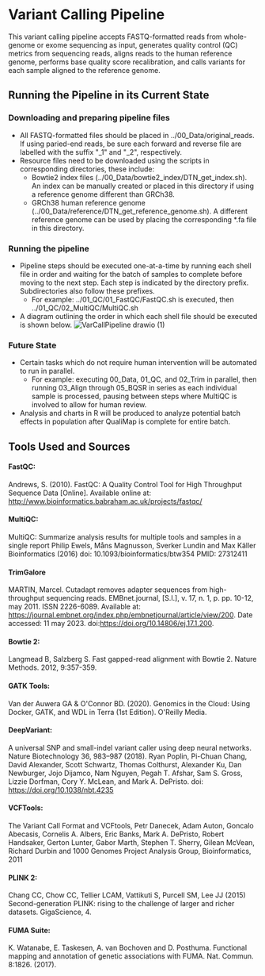 # Variant Calling Pipeline

This variant calling pipeline accepts FASTQ-formatted reads from whole-genome or exome sequencing as input, generates quality control (QC) metrics from sequencing reads, aligns reads to the human reference genome, performs base quality score recalibration, and calls variants for each sample aligned to the reference genome.

## Running the Pipeline in its Current State 
### Downloading and preparing pipeline files 
- All FASTQ-formatted files should be placed in ../00_Data/original_reads. If using paried-end reads, be sure each forward and reverse file are labelled with the suffix "_1" and "_2", respectively. 
- Resource files need to be downloaded using the scripts in corresponding directories, these include:
  - Bowtie2 index files (../00_Data/bowtie2_index/DTN_get_index.sh). An index can be manually created or placed in this directory if using a reference genome different than GRCh38. 
  - GRCh38 human reference genome (../00_Data/reference/DTN_get_reference_genome.sh). A different reference genome can be used by placing the corresponding *.fa file in this directory.

### Running the pipeline
- Pipeline steps should be executed one-at-a-time by running each shell file in order and waiting for the batch of samples to complete before moving to the next step. Each step is indicated by the directory prefix. Subdirectories also follow these prefixes. 
  - For example: ../01_QC/01_FastQC/FastQC.sh is executed, then ../01_QC/02_MultiQC/MultiQC.sh
- A diagram outlining the order in which each shell file should be executed is shown below.
![VarCallPipeline drawio (1)](https://github.com/asdalexander/genome_variant_calling_pipeline/assets/95765425/4261af83-7fc5-4fa9-a6f1-45ddd95f958f)


### Future State
- Certain tasks which do not require human intervention will be automated to run in parallel.
  - For example: executing 00_Data, 01_QC, and 02_Trim in parallel, then running 03_Align through 05_BQSR in series as each individual sample is processed, pausing between steps where MultiQC is involved to allow for human review.
- Analysis and charts in R will be produced to analyze potential batch effects in population after QualiMap is complete for entire batch. 


## Tools Used and Sources
#### FastQC:
Andrews, S. (2010). FastQC:  A Quality Control Tool for High Throughput Sequence Data [Online]. Available online at: http://www.bioinformatics.babraham.ac.uk/projects/fastqc/​

#### MultiQC:
MultiQC: Summarize analysis results for multiple tools and samples in a single report Philip Ewels, Måns Magnusson, Sverker Lundin and Max Käller Bioinformatics (2016) doi: 10.1093/bioinformatics/btw354 PMID: 27312411​

#### TrimGalore
MARTIN, Marcel. Cutadapt removes adapter sequences from high-throughput sequencing reads. EMBnet.journal, [S.l.], v. 17, n. 1, p. pp. 10-12, may 2011. ISSN 2226-6089. Available at: <https://journal.embnet.org/index.php/embnetjournal/article/view/200>. Date accessed: 11 may 2023. doi:https://doi.org/10.14806/ej.17.1.200.

#### Bowtie 2:
Langmead B, Salzberg S. Fast gapped-read alignment with Bowtie 2. Nature Methods. 2012, 9:357-359.​

#### GATK Tools:
Van der Auwera GA & O'Connor BD. (2020). Genomics in the Cloud: Using Docker, GATK, and WDL in Terra (1st Edition). O'Reilly Media. ​

#### DeepVariant:
A universal SNP and small-indel variant caller using deep neural networks. Nature Biotechnology 36, 983–987 (2018). Ryan Poplin, Pi-Chuan Chang, David Alexander, Scott Schwartz, Thomas Colthurst, Alexander Ku, Dan Newburger, Jojo Dijamco, Nam Nguyen, Pegah T. Afshar, Sam S. Gross, Lizzie Dorfman, Cory Y. McLean, and Mark A. DePristo. doi: https://doi.org/10.1038/nbt.4235​

#### VCFTools:
The Variant Call Format and VCFtools, Petr Danecek, Adam Auton, Goncalo Abecasis, Cornelis A. Albers, Eric Banks, Mark A. DePristo, Robert Handsaker, Gerton Lunter, Gabor Marth, Stephen T. Sherry, Gilean McVean, Richard Durbin and 1000 Genomes Project Analysis Group, Bioinformatics, 2011​

#### PLINK 2:
Chang CC, Chow CC, Tellier LCAM, Vattikuti S, Purcell SM, Lee JJ (2015) Second-generation PLINK: rising to the challenge of larger and richer datasets. GigaScience, 4.​

#### FUMA Suite:
K. Watanabe, E. Taskesen, A. van Bochoven and D. Posthuma. Functional mapping and annotation of genetic associations with FUMA. Nat. Commun. 8:1826. (2017).​
